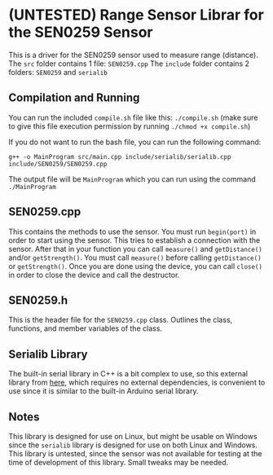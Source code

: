 # (UNTESTED) Range Sensor Librar for the SEN0259 Sensor
This is a driver for the SEN0259 sensor used to measure range (distance). 
The `src` folder contains 1 file: `SEN0259.cpp`
The `include` folder contains 2 folders: `SEN0259` and `serialib`

## Compilation and Running
You can run the included `compile.sh` file like this:
`./compile.sh` 
(make sure to give this file execution permission by running `./chmod +x compile.sh`)

If you do not want to run the bash file, you can run the following command:

`g++ -o MainProgram src/main.cpp include/serialib/serialib.cpp include/SEN0259/SEN0259.cpp`

The output file will be `MainProgram` which you can run using the command `./MainProgram`

## SEN0259.cpp
This contains the methods to use the sensor. You must run `begin(port)` in order to start using the sensor. This tries to establish a connection with the sensor. After that in your function you can call `measure()` and `getDistance()` and/or `getStrength()`. 
You must call `measure()` before calling `getDistance()` or `getStrength()`.
Once you are done using the device, you can call `close()` in order to close the device and call the destructor.

## SEN0259.h
This is the header file for the `SEN0259.cpp` class. Outlines the class, functions, and member variables of the class.

## Serialib Library
The built-in serial library in C++ is a bit complex to use, so this external library from [here](https://github.com/imabot2/serialib "here"), which requires no external dependencies, is convenient to use since it is similar to the built-in Arduino serial library.

## Notes
This library is designed for use on Linux, but might be usable on Windows since the `serialib` library is designed for use on both Linux and Windows.
This library is untested, since the sensor was not available for testing at the time of development of this library. Small tweaks may be needed.